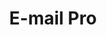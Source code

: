---
title: E-mail Pro
slug: emails-pro
sections: Per iniziare, Configurazione di un client di posta,Diagnostica
order: 06
---
